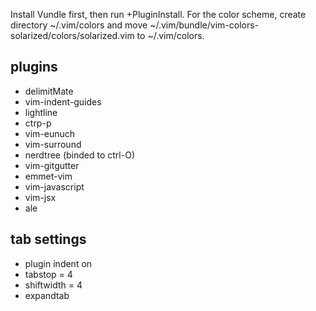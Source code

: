 Install Vundle first, then run +PluginInstall.
For the color scheme, create directory ~/.vim/colors and move ~/.vim/bundle/vim-colors-solarized/colors/solarized.vim to ~/.vim/colors.

## plugins
* delimitMate
* vim-indent-guides
* lightline
* ctrp-p
* vim-eunuch
* vim-surround
* nerdtree (binded to ctrl-O)
* vim-gitgutter
* emmet-vim
* vim-javascript
* vim-jsx
* ale

## tab settings
* plugin indent on
* tabstop = 4
* shiftwidth = 4
* expandtab
